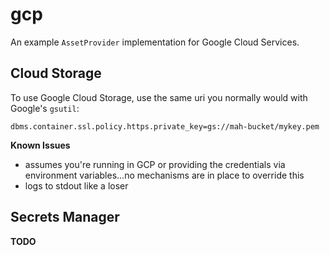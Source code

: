 # gcp

An example `AssetProvider` implementation for Google Cloud Services.

## Cloud Storage
To use Google Cloud Storage, use the same uri you normally would with Google's `gsutil`:

```properties
dbms.container.ssl.policy.https.private_key=gs://mah-bucket/mykey.pem
```

**Known Issues**
- assumes you're running in GCP or providing the credentials via environment variables...no mechanisms are in place to override this
- logs to stdout like a loser

## Secrets Manager
**TODO**